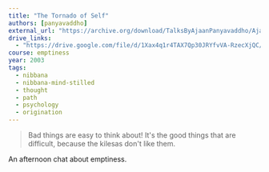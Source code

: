 ```yaml
---
title: "The Tornado of Self"
authors: [panyavaddho]
external_url: "https://archive.org/download/TalksByAjaanPanyavaddho/AjahnPanyavaddhoPart3/04TheTornadoOfSelf.mp3"
drive_links:
  - "https://drive.google.com/file/d/1Xax4q1r4TAX7Qp30JRYfvVA-RzecXjQC/view?usp=drivesdk"
course: emptiness
year: 2003
tags:
  - nibbana
  - nibbana-mind-stilled
  - thought
  - path
  - psychology
  - origination
---
```


> Bad things are easy to think about! It's the good things that are difficult, because the kilesas don't like them.

An afternoon chat about emptiness.
